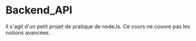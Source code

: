 # Backend_API
Il s'agit d'un petit projet de pratique de nodeJs. Ce cours ne couvre pas les notions avancées.
